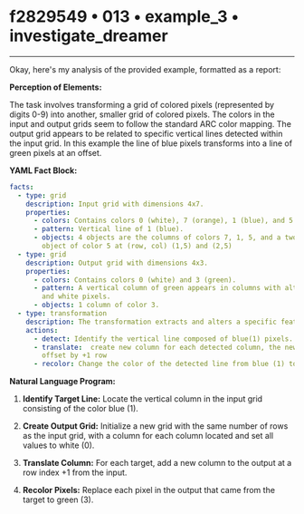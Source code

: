 # f2829549 • 013 • example_3 • investigate_dreamer

---
Okay, here's my analysis of the provided example, formatted as a report:

**Perception of Elements:**

The task involves transforming a grid of colored pixels (represented by digits 0-9) into another, smaller grid of colored pixels. The colors in the input and output grids seem to follow the standard ARC color mapping. The output grid appears to be related to specific vertical lines detected within the input grid. In this example the line of blue pixels transforms into a line of green pixels at an offset.

**YAML Fact Block:**



```yaml
facts:
  - type: grid
    description: Input grid with dimensions 4x7.
    properties:
      - colors: Contains colors 0 (white), 7 (orange), 1 (blue), and 5 (gray).
      - pattern: Vertical line of 1 (blue).
      - objects: 4 objects are the columns of colors 7, 1, 5, and a two-element
        object of color 5 at (row, col) (1,5) and (2,5)
  - type: grid
    description: Output grid with dimensions 4x3.
    properties:
      - colors: Contains colors 0 (white) and 3 (green).
      - pattern: A vertical column of green appears in columns with alternating green
        and white pixels.
      - objects: 1 column of color 3.
  - type: transformation
    description: The transformation extracts and alters a specific feature from the input grid.
    actions:
      - detect: Identify the vertical line composed of blue(1) pixels.
      - translate:  create new column for each detected column, the new column is
        offset by +1 row
      - recolor: Change the color of the detected line from blue (1) to green (3).

```



**Natural Language Program:**

1.  **Identify Target Line:** Locate the vertical column in the input grid consisting of the color blue (1).

2.  **Create Output Grid:** Initialize a new grid with the same number of rows as the input grid, with a column for each column located and set all values to white (0).

3.  **Translate Column:** For each target, add a new column to the output at a row index +1 from the input.

4.  **Recolor Pixels:** Replace each pixel in the output that came from the target to green (3).

